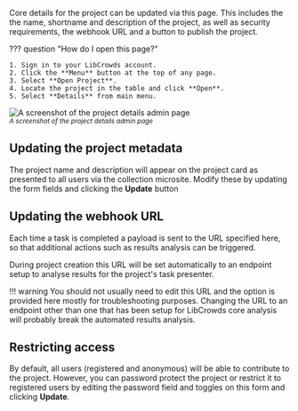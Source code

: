 Core details for the project can be updated via this page. This includes the
the name, shortname and description of the project, as well as security
requirements, the webhook URL and a button to publish the project.

??? question "How do I open this page?"

    1. Sign in to your LibCrowds account.
    2. Click the **Menu** button at the top of any page.
    3. Select **Open Project**.
    4. Locate the project in the table and click **Open**.
    5. Select **Details** from main menu.

![A screenshot of the project details admin page](/assets/img/admin-project-details.png?raw=true)
<br><small>*A screenshot of the project details admin page*</small>

## Updating the project metadata

The project name and description will appear on the project card as presented
to all users via the collection microsite. Modify these by updating the
form fields and clicking the **Update** button

## Updating the webhook URL

Each time a task is completed a payload is sent to the URL specified here, so
that additional actions such as results analysis can be triggered.

During project creation this URL will be set automatically to an endpoint
setup to analyse results for the project's task presenter.

!!! warning
    You should not usually need to edit this URL and the option is provided
    here mostly for troubleshooting purposes. Changing the URL to an endpoint
    other than one that has been setup for LibCrowds core analysis will
    probably break the automated results analysis.

## Restricting access

By default, all users (registered and anonymous) will be able to contribute to
the project. However, you can password protect the project or restrict it
to registered users by editing the password field and toggles on this form
and clicking **Update**.

